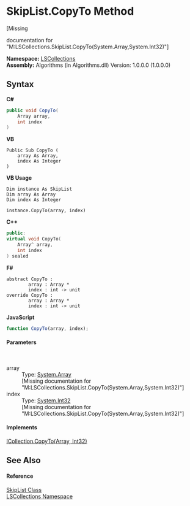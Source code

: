 # SkipList.CopyTo Method 
 

\[Missing <summary> documentation for "M:LSCollections.SkipList.CopyTo(System.Array,System.Int32)"\]

**Namespace:**&nbsp;<a href="74772e97-7817-3c3c-69d7-7adc29f9a1cd">LSCollections</a><br />**Assembly:**&nbsp;Algorithms (in Algorithms.dll) Version: 1.0.0.0 (1.0.0.0)

## Syntax

**C#**<br />
``` C#
public void CopyTo(
	Array array,
	int index
)
```

**VB**<br />
``` VB
Public Sub CopyTo ( 
	array As Array,
	index As Integer
)
```

**VB Usage**<br />
``` VB Usage
Dim instance As SkipList
Dim array As Array
Dim index As Integer

instance.CopyTo(array, index)
```

**C++**<br />
``` C++
public:
virtual void CopyTo(
	Array^ array, 
	int index
) sealed
```

**F#**<br />
``` F#
abstract CopyTo : 
        array : Array * 
        index : int -> unit 
override CopyTo : 
        array : Array * 
        index : int -> unit 
```

**JavaScript**<br />
``` JavaScript
function CopyTo(array, index);
```


#### Parameters
&nbsp;<dl><dt>array</dt><dd>Type: <a href="http://msdn2.microsoft.com/en-us/library/czz5hkty" target="_blank">System.Array</a><br />\[Missing <param name="array"/> documentation for "M:LSCollections.SkipList.CopyTo(System.Array,System.Int32)"\]</dd><dt>index</dt><dd>Type: <a href="http://msdn2.microsoft.com/en-us/library/td2s409d" target="_blank">System.Int32</a><br />\[Missing <param name="index"/> documentation for "M:LSCollections.SkipList.CopyTo(System.Array,System.Int32)"\]</dd></dl>

#### Implements
<a href="http://msdn2.microsoft.com/en-us/library/t4kx53hz" target="_blank">ICollection.CopyTo(Array, Int32)</a><br />

## See Also


#### Reference
<a href="71779526-fbe7-b15e-7782-10d57337282b">SkipList Class</a><br /><a href="74772e97-7817-3c3c-69d7-7adc29f9a1cd">LSCollections Namespace</a><br />